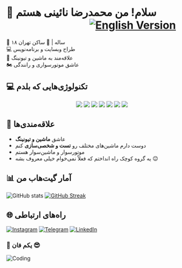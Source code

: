 # 👋 سلام! من محمدرضا نائینی هستم                                             [![English Version](https://img.shields.io/badge/🌍%20Read%20in%20English-blue)](https://github.com/yourusername/yourrepo/blob/main/README_EN.md)

🎂 ۱۸ ساله | 📍 ساکن تهران  
💻 طراح وبسایت و برنامه‌نویس  
🚗 علاقه‌مند به ماشین و تیونینگ  
🏍 عاشق موتورسواری و رانندگی  



## 💻 **تکنولوژی‌هایی که بلدم**

<p align="center">
  <img src="https://img.shields.io/badge/HTML5-E34F26?style=for-the-badge&logo=html5&logoColor=white" />
  <img src="https://img.shields.io/badge/CSS3-1572B6?style=for-the-badge&logo=css3&logoColor=white" />
  <img src="https://img.shields.io/badge/Bootstrap-563D7C?style=for-the-badge&logo=bootstrap&logoColor=white" />
  <img src="https://img.shields.io/badge/JavaScript-F7DF1E?style=for-the-badge&logo=javascript&logoColor=black" />
  <img src="https://img.shields.io/badge/jQuery-0769AD?style=for-the-badge&logo=jquery&logoColor=white" />
  <img src="https://img.shields.io/badge/MySQL-4479A1?style=for-the-badge&logo=mysql&logoColor=white" />
  <img src="https://img.shields.io/badge/PHP-777BB4?style=for-the-badge&logo=php&logoColor=white" />
</p>



## 🚗 **علاقه‌مندی‌ها**
- عاشق **ماشین و تیونینگ**
- دوست دارم ماشین‌های مختلف رو **تست و شخصی‌سازی** کنم
- موتورسوار و ماشین‌سوار هستم
- یه گروه کوچک راه انداختم که فعلاً نمی‌خوام خیلی معروف بشه 😉



## 📊 **آمار گیت‌هاب من**
![GitHub stats](https://github-readme-stats.vercel.app/api?username=yourusername&show_icons=true&theme=dark)
[![GitHub Streak](https://github-readme-streak-stats.herokuapp.com/?user=yourusername&theme=dark)](https://git.io/streak-stats)



## 🌐 **راه‌های ارتباطی**
[![Instagram](https://img.shields.io/badge/Instagram-E4405F?style=for-the-badge&logo=instagram&logoColor=white)](https://instagram.com/mmdnaeiny)
[![Telegram](https://img.shields.io/badge/Telegram-2CA5E0?style=for-the-badge&logo=telegram&logoColor=white)](https://t.me/MmDNaeiny)
[![LinkedIn](https://img.shields.io/badge/LinkedIn-0077B5?style=for-the-badge&logo=linkedin&logoColor=white)](www.linkedin.com/in/mohammadreza-naeiny-a56767294)





### 🎨 **یکم فان 😎**
![Coding](https://media.giphy.com/media/3oriO0OEd9QIDdllqo/giphy.gif)
